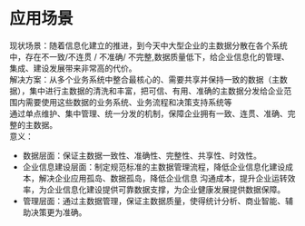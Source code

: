 # 应用场景

现状场景：随着信息化建立的推进，到今天中大型企业的主数据分散在各个系统中，存在不一致/不连贯 / 不准确/ 不完整,数据质量低下，给企业信息化的管理、集成、建设发展带来非常高的代价。  
解决方案：从多个业务系统中整合最核心的、需要共享并保持一致的数据（主数据），集中进行主数据的清洗和丰富，把可信、有用、准确的主数据分发给企业范围内需要使用这些数据的业务系统、业务流程和决策支持系统等  
 通过单点维护、集中管理、统一分发的机制，保障企业拥有一致、连贯、准确、完整的主数据。  
意义：

*  数据层面：保证主数据一致性、准确性、完整性、共享性、时效性。
* 企业信息建设层面：制定规范标准的主数据管理流程，降低企业信息化建设成本，解决企业应用孤岛、数据孤岛，降低企业信息                   沟通成本，提升企业运转效率，为企业信息化建设提供可靠数据支撑，为企业健康发展提供数据保障。
* 管理层面：通过主数据管理，保证主数据质量，使得统计分析、商业智能、辅助决策更为准确。



